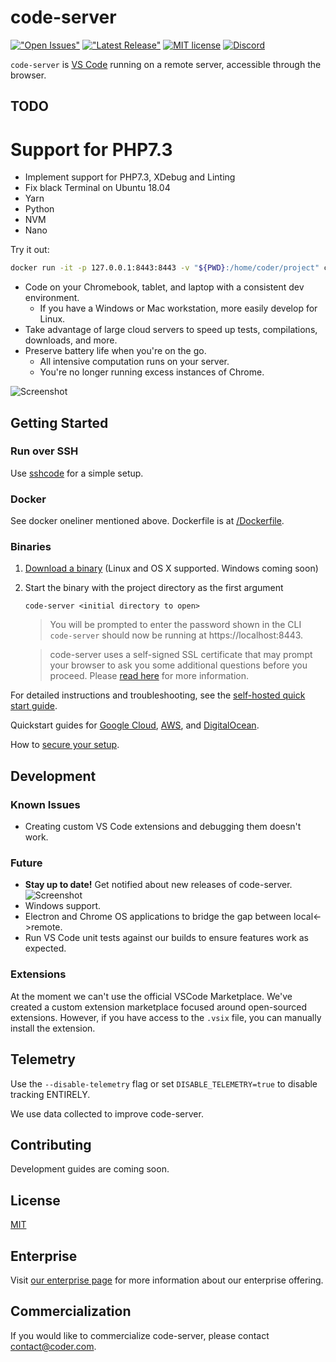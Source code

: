 # code-server

[!["Open Issues"](https://img.shields.io/github/issues-raw/cdr/code-server.svg)](https://github.com/cdr/code-server/issues)
[!["Latest Release"](https://img.shields.io/github/release/cdr/code-server.svg)](https://github.com/cdr/code-server/releases/latest)
[![MIT license](https://img.shields.io/badge/license-MIT-green.svg)](https://github.com/cdr/code-server/blob/master/LICENSE)
[![Discord](https://img.shields.io/discord/463752820026376202.svg?label=&logo=discord&logoColor=ffffff&color=7389D8&labelColor=6A7EC2)](https://discord.gg/zxSwN8Z)

`code-server` is [VS Code](https://github.com/Microsoft/vscode) running on a remote server, accessible through the browser.
## TODO
# Support for PHP7.3
- Implement support for PHP7.3, XDebug and Linting
- Fix black Terminal on Ubuntu 18.04
- Yarn
- Python
- NVM
- Nano

Try it out:
```bash
docker run -it -p 127.0.0.1:8443:8443 -v "${PWD}:/home/coder/project" codercom/code-server --allow-http --no-auth
```

- Code on your Chromebook, tablet, and laptop with a consistent dev environment.
	- If you have a Windows or Mac workstation, more easily develop for Linux.
- Take advantage of large cloud servers to speed up tests, compilations, downloads, and more.
- Preserve battery life when you're on the go.
	- All intensive computation runs on your server.
	- You're no longer running excess instances of Chrome.

![Screenshot](/doc/assets/ide.png)

## Getting Started

### Run over SSH

Use [sshcode](https://github.com/codercom/sshcode) for a simple setup.

### Docker

See docker oneliner mentioned above. Dockerfile is at [/Dockerfile](/Dockerfile).

### Binaries

1.  [Download a binary](https://github.com/cdr/code-server/releases) (Linux and OS X supported. Windows coming soon)
2.  Start the binary with the project directory as the first argument

    ```
    code-server <initial directory to open>
    ```
	> You will be prompted to enter the password shown in the CLI
	`code-server` should now be running at https://localhost:8443.

	> code-server uses a self-signed SSL certificate that may prompt your browser to ask you some additional questions before you proceed. Please [read here](doc/self-hosted/index.md) for more information.

For detailed instructions and troubleshooting, see the [self-hosted quick start guide](doc/self-hosted/index.md).

Quickstart guides for [Google Cloud](doc/admin/install/google_cloud.md), [AWS](doc/admin/install/aws.md), and [DigitalOcean](doc/admin/install/digitalocean.md).

How to [secure your setup](/doc/security/ssl.md).

## Development

### Known Issues

- Creating custom VS Code extensions and debugging them doesn't work.

### Future
- **Stay up to date!** Get notified about new releases of code-server.
  ![Screenshot](/doc/assets/release.gif)
- Windows support.
- Electron and Chrome OS applications to bridge the gap between local<->remote.
- Run VS Code unit tests against our builds to ensure features work as expected.

### Extensions

At the moment we can't use the official VSCode Marketplace. We've created a custom extension marketplace focused around open-sourced extensions. However, if you have access to the `.vsix` file, you can manually install the extension.

## Telemetry

Use the `--disable-telemetry` flag or set `DISABLE_TELEMETRY=true` to disable tracking ENTIRELY.

We use data collected to improve code-server.

## Contributing

Development guides are coming soon.

## License

[MIT](LICENSE)

## Enterprise

Visit [our enterprise page](https://coder.com/enterprise) for more information about our enterprise offering.

## Commercialization

If you would like to commercialize code-server, please contact contact@coder.com.
